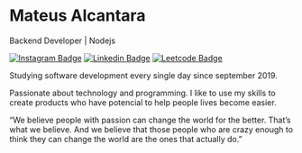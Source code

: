# Mateus Alcantara

Backend Developer | Nodejs

[![Instagram Badge](https://img.shields.io/badge/Insta-%40mat.alcantara-%238a3ab9)](https://www.instagram.com/mat.alcantara) 
[![Linkedin Badge](https://img.shields.io/badge/Linkedin-mat--alcantara-%230077b5)](https://www.linkedin.com/in/mat-alcantara/)
[![Leetcode Badge](https://img.shields.io/badge/LeetCode-%40mat--alcantara-%2339414E)](https://leetcode.com/mat-alcantara/)
  
Studying software development every single day since september 2019.

Passionate about technology and programming. I like to use my skills to create products who have potencial to help people lives become easier.

“We believe people with passion can change the world for the better. That’s what we believe. And we believe that those people who are crazy enough to think they can change the world are the ones that actually do.”
